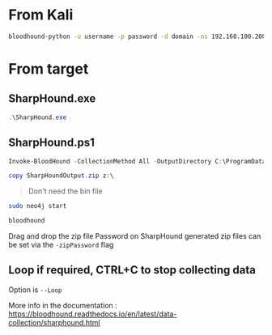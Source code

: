 # From Kali
```bash
bloodhound-python -u username -p password -d domain -ns 192.168.100.200 -c All --zip
```
# From target
## SharpHound.exe
```powershell
.\SharpHound.exe
```
## SharpHound.ps1
```powershell
Invoke-BloodHound -CollectionMethod All -OutputDirectory C:\ProgramData\ -OutputPrefix "target_sh"
```

```powershell
copy SharpHoundOutput.zip z:\
```
> Don't need the bin file

```bash
sudo neo4j start
```

```bash
bloodhound
```

Drag and drop the zip file
Password on SharpHound generated zip files can be set via the `-zipPassword` flag

## Loop if required, CTRL+C to stop collecting data
Option is `--Loop`

More info in the documentation : 
https://bloodhound.readthedocs.io/en/latest/data-collection/sharphound.html